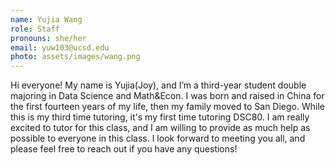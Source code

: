 ```yaml
---
name: Yujia Wang
role: Staff
pronouns: she/her
email: yuw103@ucsd.edu
photo: assets/images/wang.png
---
```

Hi everyone! My name is Yujia(Joy), and I’m a third-year student double majoring in Data Science and Math&Econ. I was born and raised in China for the first fourteen years of my life, then my family moved to San Diego. While this is my third time tutoring, it's my first time tutoring DSC80. I am really excited to tutor for this class, and I am willing to provide as much help as possible to everyone in this class. I look forward to meeting you all, and please feel free to reach out if you have any questions!